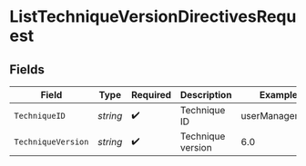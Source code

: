 # ListTechniqueVersionDirectivesRequest


## Fields

| Field              | Type               | Required           | Description        | Example            |
| ------------------ | ------------------ | ------------------ | ------------------ | ------------------ |
| `TechniqueID`      | *string*           | :heavy_check_mark: | Technique ID       | userManagement     |
| `TechniqueVersion` | *string*           | :heavy_check_mark: | Technique version  | 6.0                |